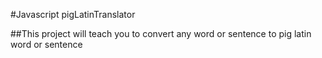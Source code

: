 #Javascript pigLatinTranslator


##This project will teach you to convert any word or sentence to pig latin word or sentence

